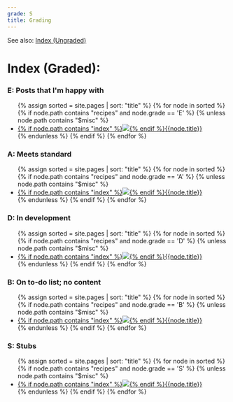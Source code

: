 ```yaml
---
grade: S
title: Grading
---
```

<!-- I am definitely not using Jekyll tools the way they were supposed to be used here -->
See also: [Index (Ungraded)](/recipes/all-recipes)

# Index (Graded):
<div class="recipes-index">
<h3> E: Posts that I'm happy with </h3>
<ul>
{% assign sorted = site.pages | sort: "title" %}
{% for node in sorted %}
{% if node.path contains "recipes" and node.grade == 'E' %}
{% unless node.path contains "$misc" %}
<li><a href="{{node.url}}">{% if node.path contains "index" %}<img src="/icons/folder.svg">{% endif %}{{node.title}}</a></li>
{% endunless %}
{% endif %}
{% endfor %}
</ul>

<h3> A: Meets standard </h3>
<ul>
{% assign sorted = site.pages | sort: "title" %}
{% for node in sorted %}
{% if node.path contains "recipes" and node.grade == 'A' %}
{% unless node.path contains "$misc" %}
<li><a href="{{node.url}}">{% if node.path contains "index" %}<img src="/icons/folder.svg">{% endif %}{{node.title}}</a></li>
{% endunless %}
{% endif %}
{% endfor %}
</ul>

<h3> D: In development </h3>
<ul>
{% assign sorted = site.pages | sort: "title" %}
{% for node in sorted %}
{% if node.path contains "recipes" and node.grade == 'D' %}
{% unless node.path contains "$misc" %}
<li><a href="{{node.url}}">{% if node.path contains "index" %}<img src="/icons/folder.svg">{% endif %}{{node.title}}</a></li>
{% endunless %}
{% endif %}
{% endfor %}
</ul>

<h3> B: On to-do list; no content </h3>
<ul>
{% assign sorted = site.pages | sort: "title" %}
{% for node in sorted %}
{% if node.path contains "recipes" and node.grade == 'B' %}
{% unless node.path contains "$misc" %}
<li><a href="{{node.url}}">{% if node.path contains "index" %}<img src="/icons/folder.svg">{% endif %}{{node.title}}</a></li>
{% endunless %}
{% endif %}
{% endfor %}
</ul>

<h3> S: Stubs </h3>
<ul>
{% assign sorted = site.pages | sort: "title" %}
{% for node in sorted %}
{% if node.path contains "recipes" and node.grade == 'S' %}
{% unless node.path contains "$misc" %}
<li><a href="{{node.url}}">{% if node.path contains "index" %}<img src="/icons/folder.svg">{% endif %}{{node.title}}</a></li>
{% endunless %}
{% endif %}
{% endfor %}
</ul>


</div>